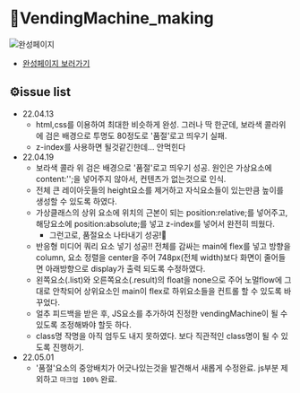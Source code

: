 # 🥤VendingMachine_making
![완성페이지](https://github.com/ryungom/VendingMachine/blob/main/images/view.gif)
- [완성페이지 보러가기](https://ryungom.github.io/VendingMachine/)

## ⚙️issue list
- 22.04.13
  - html,css를 이용하여 최대한 비슷하게 완성. 그러나 딱 한군데, 보라색 콜라위에 검은 배경으로 투명도 80정도로 '품절'로고 띄우기 실패.
  - z-index를 사용하면 될것같긴한데... 안먹힌다
- 22.04.19
  - 보라색 콜라 위 검은 배경으로 '품절'로고 띄우기 성공. 원인은 가상요소에 content:'';을 넣어주지 않아서, 컨텐츠가 없는것으로 인식.
  - 전체 큰 레이아웃들의 height요소를 제거하고 자식요소들이 있는만큼 높이를 생성할 수 있도록 하였다.
  - 가상클래스의 상위 요소에 위치의 근본이 되는 position:relative;를 넣어주고, 해당요소에 position:absolute;를 넣고 z-index를 넣어서 완전히 띄웠다.
    - 그런고로, 품절요소 나타내기 성공!👏
  - 반응형 미디어 쿼리 요소 넣기 성공!! 전체를 감싸는 main에 flex를 넣고 방향을 column, 요소 정렬을 center을 주어 748px(전체 width)보다 화면이 줄어들면 아래방향으로 display가 출력 되도록 수정하였다.
  - 왼쪽요소(.list)와 오른쪽요소(.result)의 float을 none으로 주어 노멀flow에 그대로 안착되어 상위요소인 main이 flex로 하위요소들을 컨트롤 할 수 있도록 바꾸었다.
  - 얼추 피드백을 받은 후, JS요소를 추가하여 진정한 vendingMachine이 될 수 있도록 조정해봐야 할듯 하다.
  - class명 작명을 아직 엄두도 내지 못하였다. 보다 직관적인 class명이 될 수 있도록 진행하기.
- 22.05.01
  - '품절'요소의 중앙배치가 어긋나있는것을 발견해서 새롭게 수정완료. js부분 제외하고 `마크업 100%` 완료.
